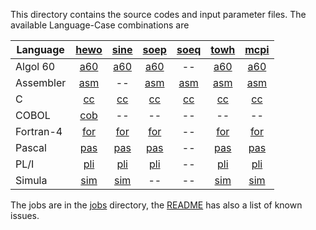 This directory contains the source codes and input parameter files.
The available Language-Case combinations are

| Language | [hewo](README_hewo.md) | [sine](README_sine.md) | [soep](README_soep.md) | [soeq](README_soeq.md) | [towh](README_towh.md) | [mcpi](README_mcpi.md) |
| -------  | :--: | :--: | :--: | :--: | :--: | :--: |
| Algol 60  | [a60](hewo_a60.a60) | [a60](sine_a60.a60) | [a60](soep_a60.a60) | --                  | [a60](towh_a60.a60) | [a60](mcpi_a60.a60) |
| Assembler | [asm](hewo_asm.asm) | --                  | [asm](soep_asm.asm) | [asm](soeq_asm.asm) | [asm](towh_asm.asm) | [asm](mcpi_asm.asm) |
| C         |  [cc](hewo_cc.c)    |  [cc](sine_cc.c)    |  [cc](soep_cc.c)    |  [cc](soeq_cc.c)    |  [cc](towh_cc.c)    |  [cc](mcpi_cc.c)    |
| COBOL     | [cob](hewo_cob.cob) | --                  | --                  | --                  | --                  | --                  |
| Fortran-4 | [for](hewo_for.f)   | [for](sine_for.f)   | [for](soep_for.f)   | --                  | [for](towh_for.f)   | [for](mcpi_for.f)   |
| Pascal    | [pas](hewo_pas.pas) | [pas](sine_pas.pas) | [pas](soep_pas.pas) | --                  | [pas](towh_pas.pas) | [pas](mcpi_pas.pas) |
| PL/I      | [pli](hewo_pli.pli) | [pli](sine_pli.pli) | [pli](soep_pli.pli) | --                  | [pli](towh_pli.pli) | [pli](mcpi_pli.pli) |
| Simula    | [sim](hewo_sim.sim) | [sim](sine_sim.sim) | --                  | --                  | [sim](towh_sim.sim) | [sim](mcpi_sim.sim) |

The jobs are in the [jobs](../jobs) directory, the
[README](../jobs/README.md) has also a list of known issues.
